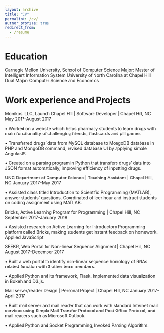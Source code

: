 ```yaml
---
layout: archive
title: "CV"
permalink: /cv/
author_profile: true
redirect_from:
  - /resume
---
```



Education
======
Carnegie Mellon University, School of Computer Science
    Major: Master of Intelligent Information System
University of North Carolina at Chapel Hill
    Dual Major: Computer Science and Economics

Work experience and Projects
======
Monikos. LLC, Launch Chapel Hill | Software Developer | Chapel Hill, NC   May 2017-August 2017

• Worked on a website which helps pharmacy students to learn drugs with main functionality of
challenging friends, flashcards and pill games.

• Transferred drugs’ data from MySQL database to MongoDB database in PHP and MongoDB
command, revised database UI by applying simple AngularJS.

• Created on a parsing program in Python that transfers drugs’ data into JSON format automatically,
improving efficiency of inputting drugs.


UNC Department of Computer Science | Teaching Assistant | Chapel Hill, NC   January 2017-May 2017

• Assisted class titled Introduction to Scientific Programming (MATLAB), answer students’ questions.
Coordinated officer hour and instruct students on coding assignment using MATLAB.


Bricks, Active Learning Program for Programming | Chapel Hill, NC September 2017-January 2018

• Assisted research on Active Learning for Introductory Programming
platform called Bricks, making students get instant feedback on homework. Applied JavaScript


SEEKR, Web Portal for Non-linear Sequence Alignment | Chapel Hill, NC August 2017-December 2017

• Built a web portal to identify non-linear sequence homology of RNAs related function with 3 other team
members. 

• Applied Python and its framework, Flask. Implemented data visualization in Bokeh and D3.js.


Mail server/reader Design | Personal Project | Chapel Hill, NC January 2017-April 2017

• Built mail server and mail reader that can work with standard Internet mail services using Simple Mail
Transfer Protocol and Post Office Protocol, and mail readers such as Microsoft Outlook.

• Applied Python and Socket Programming, Invoked Parsing Algorithm.
